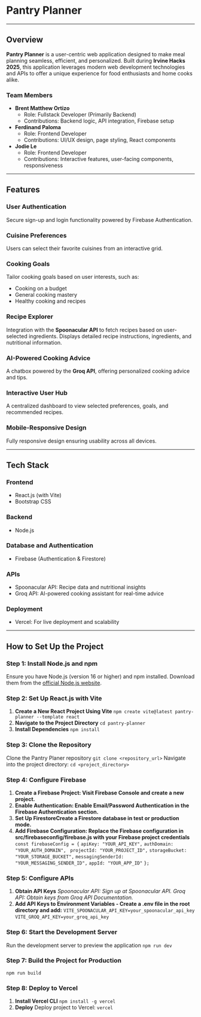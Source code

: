 # **Pantry Planner**

---

## **Overview**

**Pantry Planner** is a user-centric web application designed to make meal planning seamless, efficient, and personalized. Built during **Irvine Hacks 2025**, this application leverages modern web development technologies and APIs to offer a unique experience for food enthusiasts and home cooks alike.

### **Team Members**
- **Brent Matthew Ortizo**  
  - Role: Fullstack Developer (Primarily Backend)  
  - Contributions: Backend logic, API integration, Firebase setup  
- **Ferdinand Paloma**  
  - Role: Frontend Developer  
  - Contributions: UI/UX design, page styling, React components  
- **Jodie Le**  
  - Role: Frontend Developer  
  - Contributions: Interactive features, user-facing components, responsiveness  

---

## **Features**

### **User Authentication**
Secure sign-up and login functionality powered by Firebase Authentication.

### **Cuisine Preferences**
Users can select their favorite cuisines from an interactive grid.

### **Cooking Goals**
Tailor cooking goals based on user interests, such as:
- Cooking on a budget
- General cooking mastery
- Healthy cooking and recipes

### **Recipe Explorer**
Integration with the **Spoonacular API** to fetch recipes based on user-selected ingredients. Displays detailed recipe instructions, ingredients, and nutritional information.

### **AI-Powered Cooking Advice**
A chatbox powered by the **Groq API**, offering personalized cooking advice and tips.

### **Interactive User Hub**
A centralized dashboard to view selected preferences, goals, and recommended recipes.

### **Mobile-Responsive Design**
Fully responsive design ensuring usability across all devices.

---

## **Tech Stack**

### **Frontend**
- React.js (with Vite)
- Bootstrap CSS

### **Backend**
- Node.js

### **Database and Authentication**
- Firebase (Authentication & Firestore)

### **APIs**
- Spoonacular API: Recipe data and nutritional insights
- Groq API: AI-powered cooking assistant for real-time advice

### **Deployment**
- Vercel: For live deployment and scalability

---

## **How to Set Up the Project**

### **Step 1: Install Node.js and npm**
Ensure you have Node.js (version 16 or higher) and npm installed. Download them from the [official Node.js website](https://nodejs.org/).

### **Step 2: Set Up React.js with Vite**
1. **Create a New React Project Using Vite**
   ```npm create vite@latest pantry-planner --template react```
2. **Navigate to the Project Directory**
   ```cd pantry-planner```
3. **Install Dependencies**
   ```npm install```

### **Step 3: Clone the Repository**
Clone the Pantry Planer repository
```git clone <repository_url>```
Navigate into the project directory:
```cd <project_directory>```

### **Step 4: Configure Firebase**
1.	**Create a Firebase Project: Visit Firebase Console and create a new project.**
2.	**Enable Authentication: Enable Email/Password Authentication in the Firebase Authentication section.**
3.	**Set Up FirestoreCreate a Firestore database in test or production mode.**
4.	**Add Firebase Configuration: Replace the Firebase configuration in src/firebaseconfig/firebase.js with your Firebase project credentials**
```const firebaseConfig = {```
```apiKey: "YOUR_API_KEY",```
```authDomain: "YOUR_AUTH_DOMAIN",```
``` projectId: "YOUR_PROJECT_ID",```
```storageBucket: "YOUR_STORAGE_BUCKET",```
```messagingSenderId: "YOUR_MESSAGING_SENDER_ID",```
```appId: "YOUR_APP_ID"```
```};```

### **Step 5: Configure APIs**
1. **Obtain API Keys**
    *Spoonacular API: Sign up at Spoonacular API.*
    *Groq API: Obtain keys from Groq API Documentation.*
2. **Add API Keys to Environment Variables - Create a .env file in the root directory and add:**
```VITE_SPOONACULAR_API_KEY=your_spoonacular_api_key```
```VITE_GROQ_API_KEY=your_groq_api_key```

### **Step 6: Start the Development Server**
Run the development server to preview the application
```npm run dev```

### **Step 7: Build the Project for Production**
```npm run build```

### **Step 8: Deploy to Vercel**
1. **Install Vercel CLI**
```npm install -g vercel```
2. **Deploy**
Deploy project to Vercel:
```vercel```
